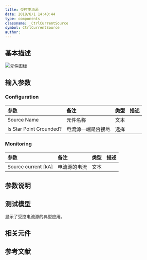 ```yaml
---
title: 受控电流源
date: 2018/8/1 14:40:44
type: components
classname: _CtrlCurrentSource
symbol: CtrlCurrentSource
author: 
---
```

## <span id="comp_desc">基本描述</span>
![元件图标]()

## <span id="comp_params">输入参数</span>
### <span id="comp_params_group_Configuration">Configuration</span>
| 参数 | 备注 | 类型 | 描述 |
| :--- | :--- | :--: | :--- |
| <span id="comp_params_param_Name">Source Name</span> | 元件名称 | 文本 |  |
| <span id="comp_params_param_Grnd">Is Star Point Grounded?</span> | 电流源一端是否接地 | 选择 |  |

[Source Name]: #comp_params_param_Name "Source Name"
[Is Star Point Grounded?]: #comp_params_param_Grnd "Is Star Point Grounded?"

### <span id="comp_params_group_Monitoring">Monitoring</span>
| 参数 | 备注 | 类型 | 描述 |
| :--- | :--- | :--: | :--- |
| <span id="comp_params_param_I">Source current \[kA\]</span> | 电流源的电流 | 文本 |  |

[Source current \[kA\]]: #comp_params_param_I "Source current \[kA\]"


## <span id="comp_remarks">参数说明</span>


## <span id="comp_example">测试模型</span>
[<test name>](<test link>)显示了受控电流源的典型应用。

## <span id="comp_seealso">相关元件</span>

## <span id="comp_ref">参考文献</span>



